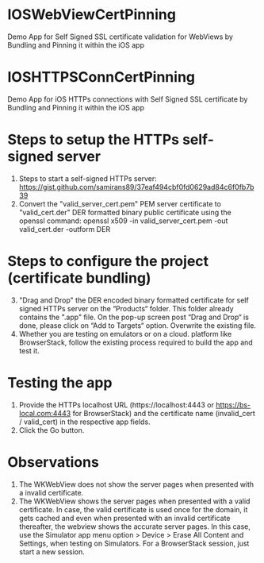 # IOSWebViewCertPinning
Demo App for Self Signed SSL certificate validation for WebViews by Bundling and Pinning it within the iOS app

# IOSHTTPSConnCertPinning
Demo App for iOS HTTPs connections with Self Signed SSL certificate by Bundling and Pinning it within the iOS app

# Steps to setup the HTTPs self-signed server
1. Steps to start a self-signed HTTPs server: https://gist.github.com/samirans89/37eaf494cbf0fd0629ad84c6f0fb7b39
2. Convert the "valid_server_cert.pem" PEM server certificate to "valid_cert.der" DER formatted binary public certificate using the openssl command:
   openssl x509 -in valid_server_cert.pem -out valid_cert.der -outform DER
   
# Steps to configure the project (certificate bundling)
3. "Drag and Drop" the DER encoded binary formatted certificate for self signed HTTPs server on the “Products“ folder. This folder already contains the ".app" file. On the pop-up screen post “Drag and Drop“ is done, please click on “Add to Targets“ option. Overwrite the existing file.
4. Whether you are testing on emulators or on a cloud. platform like BrowserStack, follow the existing process required to build the app and test it.

# Testing the app
1. Provide the HTTPs localhost URL (https://localhost:4443 or https://bs-local.com:4443 for BrowserStack) and the certificate name (invalid_cert / valid_cert) in the respective app fields.
2. Click the Go button.

# Observations
1. The WKWebView does not show the server pages when presented with a invalid certificate.
2. The WKWebView shows the server pages when presented with a valid certificate. In case, the valid certificate is used once for the domain, it gets cached and even when presented with an invalid certificate thereafter, the webview shows the accurate server pages. In this case, use the Simulator app menu option > Device > Erase All Content and Settings, when testing on Simulators. For a BrowserStack session, just start a new session.



